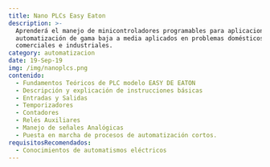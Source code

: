 ```yaml
---
title: Nano PLCs Easy Eaton
description: >-
  Aprenderá el manejo de minicontroladores programables para aplicaciones de
  automatización de gama baja a media aplicados en problemas domésticos
  comerciales e industriales.
category: automatizacion
date: 19-Sep-19
img: /img/nanoplcs.png
contenido:
  - Fundamentos Teóricos de PLC modelo EASY DE EATON
  - Descripción y explicación de instrucciones básicas
  - Entradas y Salidas
  - Temporizadores
  - Contadores
  - Relés Auxiliares
  - Manejo de señales Analógicas
  - Puesta en marcha de procesos de automatización cortos.
requisitosRecomendados:
  - Conocimientos de automatismos eléctricos
---
```


